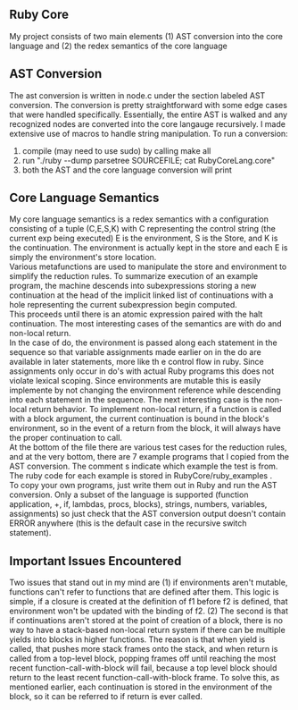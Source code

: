 ## Ruby Core

My project consists of two main elements (1) AST conversion into the core language and (2) the redex semantics of the core language

## AST Conversion
The ast conversion is written in node.c under the section labeled AST conversion.  The conversion is pretty straightforward with some edge cases that were handled specifically.
Essentially, the entire AST is walked and any recognized nodes are converted into the core langauge recursively.  I made extensive use of macros to handle string manipulation.
To run a conversion:
1. compile  (may need to use sudo) by calling make all
2. run "./ruby --dump parsetree SOURCEFILE; cat RubyCoreLang.core"
3. both the AST and the core language conversion will print

## Core Language Semantics
My core language semantics is a redex semantics with a configuration consisting of a tuple (C,E,S,K) with C representing the control string (the current exp being executed) E is the environment,
S is the Store, and K is the continuation. The environment is actually kept in the store and each E is simply the environment's store location.  
Various metafunctions are used to manipulate the store and environment to simplify the reduction rules. To summarize execution of an example program, the machine descends
into subexpressions storing a new continuation at the head of the implicit linked list of continuations with a hole representing the current subexpression begin computed.  
This proceeds until there is an atomic expression paired with the halt continuation. The most interesting cases of the semantics are with do and non-local return.  
In the case of do, the environment is passed along each statement in the sequence so that variable assignments made earlier on in the do are available in later statements, more like th
e control flow in ruby.  Since assignments only occur in do's  with actual Ruby programs this does not violate lexical scoping. Since environments are mutable this is easily implemente
 by not changing the environment reference while descending into each statement in the sequence.  The next interesting case is the non-local return behavior.
To implement non-local return, if a function is called with a block argument, the current continuation is bound in the block's environment, so in the event of a return from the block, it will always have the proper continuation to call.  
At the bottom of the file there are various test cases for the reduction rules, and at the very bottom, there are 7 example programs that I copied from the AST conversion.  The comment
s indicate which example the test is from.  The ruby code for each example is stored in RubyCore/ruby\_examples .  
To copy your own programs, just write them out in Ruby and run the AST conversion. Only a subset of the language is supported (function application, +, if, lambdas, procs, blocks), strings, numbers, variables, assignments) so just check that the AST conversion output
 doesn't contain ERROR anywhere (this is the default case in the recursive switch statement).

## Important Issues Encountered
Two issues that stand out in my mind are (1) if environments aren't mutable, functions can't refer to functions that are defined after them.  This logic is simple, if a closure is
created at the definition of f1 before f2 is defined, that environment won't be updated with the binding of f2.  (2)  The second is that if continuations aren't stored at the point
of creation of a block, there is no way to have a stack-based non-local return system if there can be multiple yields into blocks in higher functions. The reason is that when
yield is called, that pushes more stack frames onto the stack, and when return is called from a top-level block, popping frames off until reaching the most recent
function-call-with-block will fail, because a top level block should return to the least recent function-call-with-block frame. To solve this, as mentioned earlier, each
continuation is stored in the environment of the block, so it can be referred to if return is ever called.

